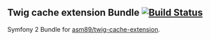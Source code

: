 Twig cache extension Bundle [![Build Status](https://travis-ci.org/EmanueleMinotto/TwigCacheBundle.svg)](https://travis-ci.org/EmanueleMinotto/TwigCacheBundle)
---------------------------

Symfony 2 Bundle for [asm89/twig-cache-extension](https://github.com/asm89/twig-cache-extension).